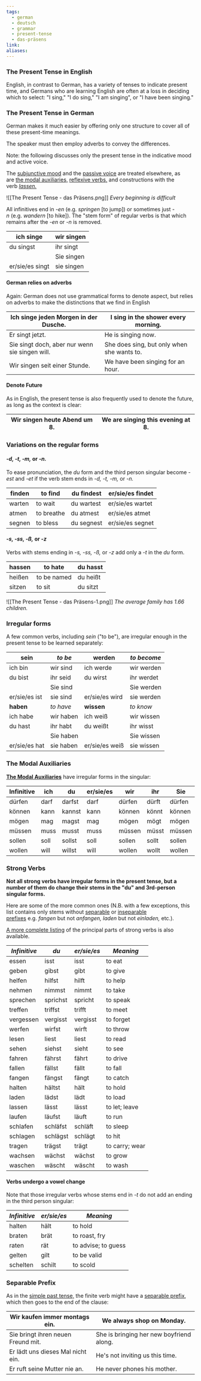 ```yaml
---
tags:
  - german
  - deutsch
  - grammar
  - present-tense
  - das-präsens
link: 
aliases:
---
```



### The Present Tense in English

English, in contrast to German, has a variety of tenses to indicate present time, and Germans who are learning English are often at a loss in deciding which to select: "I sing," "I do sing," "I am singing", or "I have been singing."


### The Present Tense in German

German makes it much easier by offering only one structure to cover all of these present-time meanings. 

The speaker must then employ adverbs to convey the differences. 

Note: the following discusses only the present tense in the indicative mood and active voice. 

The [subjunctive mood](https://germanstudiesdepartmenaluser.host.dartmouth.edu/Subjunctive/KonjunktivII.html) and the [passive voice](https://germanstudiesdepartmenaluser.host.dartmouth.edu/Passive/Passiv.html) are treated elsewhere, as are [the modal auxiliaries,](https://germanstudiesdepartmenaluser.host.dartmouth.edu/Verbs/modals.html) [reflexive verbs,](https://germanstudiesdepartmenaluser.host.dartmouth.edu/Reflexives/Reflexive.html) and constructions with the verb [_lassen._](https://germanstudiesdepartmenaluser.host.dartmouth.edu/Lassen/Lassen.html)


![[The Present Tense - das Präsens.png]]
*Every beginning is difficult*


All infinitives end in _-en_ (e.g. _springen_ [to jump]) or sometimes just _-n_ (e.g. _wandern_ [to hike]). 
The "stem form" of regular verbs is that which remains after the _-en_ or _-n_ is removed.

| ich singe       | wir singen |
| --------------- | ---------- |
| du singst       | ihr singt  |
|                 | Sie singen |
| er/sie/es singt | sie singen |


#### German relies on adverbs

Again: German does not use grammatical forms to denote aspect, but relies on adverbs to make the distinctions that we find in English

| Ich singe jeden Morgen in der Dusche.          | I sing in the shower every morning.        |
|------------------------------------------------|--------------------------------------------|
| Er singt jetzt.                                | He is singing now.                         |
| Sie singt doch, aber nur wenn sie singen will. | She does sing, but only when she wants to. |
| Wir singen seit einer Stunde.                  | We have been singing for an hour.          |

#### Denote Future

As in English, the present tense is also frequently used to denote the future, as long as the context is clear:

| Wir singen heute Abend um 8. | We are singing this evening at 8. |
|------------------------------|-----------------------------------|


### Variations on the regular forms

#### _-d, -t, -m,_ or _-n._

To ease pronunciation, the _du_ form and the third person singular become _-est_ and _-et_ if the verb stem ends in _-d, -t, -m,_ or _-n._ 

| finden | to find    | du findest | er/sie/es findet |
|--------|------------|------------|------------------|
| warten | to wait    | du wartest | er/sie/es wartet |
| atmen  | to breathe | du atmest  | er/sie/es atmet  |
| segnen | to bless   | du segnest | er/sie/es segnet |

#### _-s, -ss, -ß,_ or _-z_

Verbs with stems ending in _-s, -ss, -ß,_ or _-z_ add only a _-t_ in the _du_ form. 

| hassen | to hate     | du hasst |
|--------|-------------|----------|
| heißen | to be named | du heißt |
| sitzen | to sit      | du sitzt |


![[The Present Tense - das Präsens-1.png]]
*The average family has 1.66 children.*


### Irregular forms

A few common verbs, including _sein_ ("to be"), are irregular enough in the present tense to be learned separately:

| **sein**      | *to be*   | **werden**     | *to become* |
| ------------- | --------- | -------------- | ----------- |
| ich bin       | wir sind  | ich werde      | wir werden  |
| du bist       | ihr seid  | du wirst       | ihr werdet  |
|               | Sie sind  |                | Sie werden  |
| er/sie/es ist | sie sind  | er/sie/es wird | sie werden  |
| **haben**     | *to have* | **wissen**     | *to know*   |
| ich habe      | wir haben | ich weiß       | wir wissen  |
| du hast       | ihr habt  | du weißt       | ihr wisst   |
|               | Sie haben |                | Sie wissen  |
| er/sie/es hat | sie haben | er/sie/es weiß | sie wissen  |

### The Modal Auxiliaries 

**[The Modal Auxiliaries](https://germanstudiesdepartmenaluser.host.dartmouth.edu/Verbs/modals.html)** have irregular forms in the singular:

| Infinitive | ich  | du     | er/sie/es | wir    | ihr   | Sie    | sie    |
|------------|------|--------|-----------|--------|-------|--------|--------|
| dürfen     | darf | darfst | darf      | dürfen | dürft | dürfen | dürfen |
| können     | kann | kannst | kann      | können | könnt | können | können |
| mögen      | mag  | magst  | mag       | mögen  | mögt  | mögen  | mögen  |
| müssen     | muss | musst  | muss      | müssen | müsst | müssen | müssen |
| sollen     | soll | sollst | soll      | sollen | sollt | sollen | sollen |
| wollen     | will | willst | will      | wollen | wollt | wollen | wollen |


### Strong Verbs

**Not all strong verbs have irregular forms in the present tense, but a number of them do change their stems in the "du" and 3rd-person singular forms.** 

Here are some of the more common ones (N.B. with a few exceptions, this list contains only stems without [separable](https://germanstudiesdepartmenaluser.host.dartmouth.edu/Wortbildung/Separables.html) or [inseparable prefixes](https://germanstudiesdepartmenaluser.host.dartmouth.edu/Wortbildung/Inseparables.html) e.g. _fangen_ but not _anfangen,_ _laden_ but not _einladen,_ etc.). 

[A more complete listing](https://germanstudiesdepartmenaluser.host.dartmouth.edu/Verbs/StrongVerbs.html) of the principal parts of strong verbs is also available.

| *Infinitive* | *du*     | *er/sie/es* | *Meaning*      |
| ------------ | -------- | ----------- | -------------- |
| essen        | isst     | isst        | to eat         |
| geben        | gibst    | gibt        | to give        |
| helfen       | hilfst   | hilft       | to help        |
| nehmen       | nimmst   | nimmt       | to take        |
| sprechen     | sprichst | spricht     | to speak       |
| treffen      | triffst  | trifft      | to meet        |
| vergessen    | vergisst | vergisst    | to forget      |
| werfen       | wirfst   | wirft       | to throw       |
| lesen        | liest    | liest       | to read        |
| sehen        | siehst   | sieht       | to see         |
| fahren       | fährst   | fährt       | to drive       |
| fallen       | fällst   | fällt       | to fall        |
| fangen       | fängst   | fängt       | to catch       |
| halten       | hältst   | hält        | to hold        |
| laden        | lädst    | lädt        | to load        |
| lassen       | lässt    | lässt       | to let; leave  |
| laufen       | läufst   | läuft       | to run         |
| schlafen     | schläfst | schläft     | to sleep       |
| schlagen     | schlägst | schlägt     | to hit         |
| tragen       | trägst   | trägt       | to carry; wear |
| wachsen      | wächst   | wächst      | to grow        |
| waschen      | wäscht   | wäscht      | to wash        |

#### Verbs undergo a vowel change

Note that those irregular verbs whose stems end in _-t_ do not add an ending in the third person singular:

| *Infinitive* | *er/sie/es* | *Meaning*           |
| ------------ | ----------- | ------------------- |
| halten       | hält        | to hold             |
| braten       | brät        | to roast, fry       |
| raten        | rät         | to advise; to guess |
| gelten       | gilt        | to be valid         |
| schelten     | schilt      | to scold            |


### Separable Prefix

As in the [simple past tense,](https://germanstudiesdepartmenaluser.host.dartmouth.edu/SimplePast/SimplePast.html) the finite verb might have a [separable prefix](https://germanstudiesdepartmenaluser.host.dartmouth.edu/Wortbildung/Separables.html), which then goes to the end of the clause:

| Wir kaufen immer montags ein.      | We always shop on Monday.                |
|------------------------------------|------------------------------------------|
| Sie bringt ihren neuen Freund mit. | She is bringing her new boyfriend along. |
| Er lädt uns dieses Mal nicht ein.  | He's not inviting us this time.          |
| Er ruft seine Mutter nie an.       | He never phones his mother.              |
























